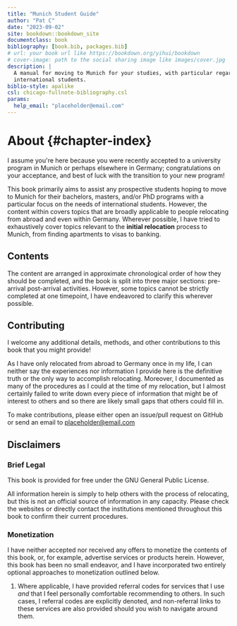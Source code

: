```yaml
--- 
title: "Munich Student Guide"
author: "Pat C"
date: "2023-09-02"
site: bookdown::bookdown_site
documentclass: book
bibliography: [book.bib, packages.bib]
# url: your book url like https://bookdown.org/yihui/bookdown
# cover-image: path to the social sharing image like images/cover.jpg
description: |
  A manual for moving to Munich for your studies, with particular regard for
  international students.
biblio-style: apalike
csl: chicago-fullnote-bibliography.csl
params:
  help_email: "placeholder@email.com"
---
```


# About {#chapter-index}

I assume you're here because you were recently accepted to a university program in Munich or perhaps elsewhere in Germany; congratulations on your acceptance, and best of luck with the transition to your new program!

This book primarily aims to assist any prospective students hoping to move to Munich for their bachelors, masters, and/or PhD programs with a particular focus on the needs of international students. However, the content within covers topics that are broadly applicable to people relocating from abroad and even within Germany. Wherever possible, I have tried to exhaustively cover topics relevant to the **initial relocation** process to Munich, from finding apartments to visas to banking.

## Contents

The content are arranged in approximate chronological order of how they should be completed, and the book is split into three major sections: pre-arrival post-arrival activities. However, some topics cannot be strictly completed at one timepoint, I have endeavored to clarify this wherever possible.

## Contributing

I welcome any additional details, methods, and other contributions to this book that you might provide!

As I have only relocated from abroad to Germany once in my life, I can neither say the experiences nor information I provide here is the definitive truth or the only way to accomplish relocating. Moreover, I documented as many of the procedures as I could at the time of my relocation, but I almost certainly failed to write down every piece of information that might be of interest to others and so there are likely small gaps that others could fill in.

To make contributions, please either open an issue/pull request on GitHub or send an email to placeholder@email.com

## Disclaimers

### Brief Legal

This book is provided for free under the GNU General Public License.

All information herein is simply to help others with the process of relocating, but this is not an official source of information in any capacity. Please check the websites or directly contact the institutions mentioned throughout this book to confirm their current procedures.


### Monetization

I have neither accepted nor received any offers to monetize the contents of this book, or, for example, advertise services or products herein. However, this book has been no small endeavor, and I have incorporated two entirely optional approaches to monetization outlined below.

1. Where applicable, I have provided referral codes for services that I use _and_ that I feel personally comfortable recommending to others. In such cases, I referral codes are explicitly denoted, and non-referral links to these services are also provided should you wish to navigate around them.




